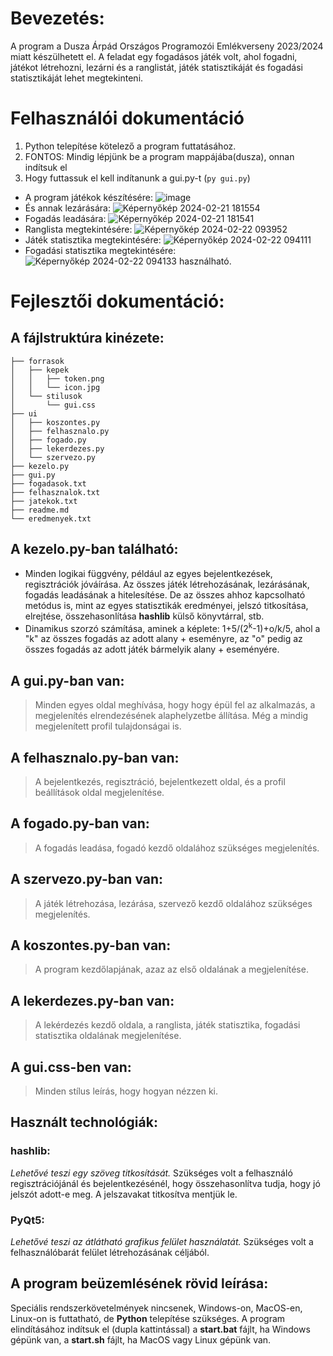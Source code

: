 # Bevezetés:
A program a Dusza Árpád Országos Programozói Emlékverseny 2023/2024 miatt készülhetett el. A feladat egy fogadásos játék volt, ahol fogadni, játékot létrehozni, lezárni és a ranglistát, játék statisztikáját és fogadási statisztikáját lehet megtekinteni.
# Felhasználói dokumentáció
 1. Python telepítése kötelező a program futtatásához.
 2. FONTOS: Mindig lépjünk be a program mappájába(dusza), onnan indítsuk el
 3.  Hogy futtassuk el kell indítanunk a gui.py-t (`py gui.py`)
  -  A program játékok készítésére:
 ![image](https://github.com/atemzy/dusza2024_1/assets/43964339/f04dfd08-e77d-453c-9195-a2016d67ba9b)
  - És annak lezárására:
 ![Képernyőkép 2024-02-21 181554](https://github.com/atemzy/dusza2024_1/assets/43964339/14312892-f38e-449c-9082-87c856958354)
  - Fogadás leadására:
 ![Képernyőkép 2024-02-21 181541](https://github.com/atemzy/dusza2024_1/assets/43964339/d0038e23-d0d7-456a-b23e-90abc0c55291)
  - Ranglista megtekintésére:
 ![Képernyőkép 2024-02-22 093952](https://github.com/atemzy/dusza2024_1/assets/43964339/ce64cf5d-833d-4f31-95c8-a425d898279a)
  - Játék statisztika megtekintésére:
 ![Képernyőkép 2024-02-22 094111](https://github.com/atemzy/dusza2024_1/assets/43964339/e6828472-3eca-4b9b-8206-a6e6b474c26b)
  - Fogadási statisztika megtekintésére:
 ![Képernyőkép 2024-02-22 094133](https://github.com/atemzy/dusza2024_1/assets/43964339/dd6e3bbf-a4a9-4654-b238-695cbb5f5a92)
  használható.
# Fejlesztői dokumentáció:
## A fájlstruktúra kinézete:
```
├── forrasok
│   ├── kepek
│   │   ├── token.png
│   │   └── icon.jpg
│   └── stilusok
│       └── gui.css
├── ui
│   ├── koszontes.py
│   ├── felhasznalo.py
│   ├── fogado.py
│   ├── lekerdezes.py
│   └── szervezo.py
├── kezelo.py
├── gui.py
├── fogadasok.txt
├── felhasznalok.txt
├── jatekok.txt
├── readme.md
└── eredmenyek.txt
```
## A kezelo.py-ban található:
- Minden logikai függvény, például az egyes bejelentkezések, regisztrációk jóváírása. Az összes játék létrehozásának, lezárásának, fogadás leadásának a hitelesítése. De az összes ahhoz kapcsolható metódus is, mint az egyes statisztikák eredményei, jelszó titkosítása, elrejtése, összehasonlítása **hashlib** külső könyvtárral, stb.
- Dinamikus szorzó számítása, aminek a képlete: 1+5/(2<sup>k</sup>-1)+o/k/5, ahol a "k" az összes fogadás az adott alany + eseményre, az "o" pedig az összes fogadás az adott játék bármelyik alany + eseményére.
## A gui.py-ban van:
> Minden egyes oldal meghívása, hogy hogy épül fel az alkalmazás, a megjelenítés elrendezésének alaphelyzetbe állítása. Még a mindig megjelenített profil tulajdonságai is.
## A felhasznalo.py-ban van:
> A bejelentkezés, regisztráció, bejelentkezett oldal, és a profil beállítások oldal megjelenítése. 
## A fogado.py-ban van:
> A fogadás leadása, fogadó kezdő oldalához szükséges megjelenítés. 
## A szervezo.py-ban van:
> A játék létrehozása, lezárása, szervező kezdő oldalához szükséges megjelenítés. 
## A koszontes.py-ban van:
> A program kezdőlapjának, azaz az első oldalának a megjelenítése.
## A lekerdezes.py-ban van:
> A lekérdezés kezdő oldala, a ranglista, játék statisztika, fogadási statisztika oldalának megjelenítése.
## A gui.css-ben van:
> Minden stílus leírás, hogy hogyan nézzen ki.
## Használt technológiák:
### **hashlib:**
*Lehetővé teszi egy szöveg titkosítását.*
Szükséges volt a felhasználó regisztrációjánál és bejelentkezésénél, hogy összehasonlítva tudja, hogy jó jelszót adott-e meg.
A jelszavakat titkosítva mentjük le.
### **PyQt5:**
*Lehetővé teszi az átlátható grafikus felület használatát.*
Szükséges volt a felhasználóbarát felület létrehozásának céljából.
## A program beüzemlésének rövid leírása:
Speciális rendszerkövetelmények nincsenek, Windows-on, MacOS-en, Linux-on is futtatható, de **Python** telepítése szükséges. A program elindításához indítsuk el (dupla kattintással) a **start.bat** fájlt, ha Windows gépünk van, a **start.sh** fájlt, ha MacOS vagy Linux gépünk van.
